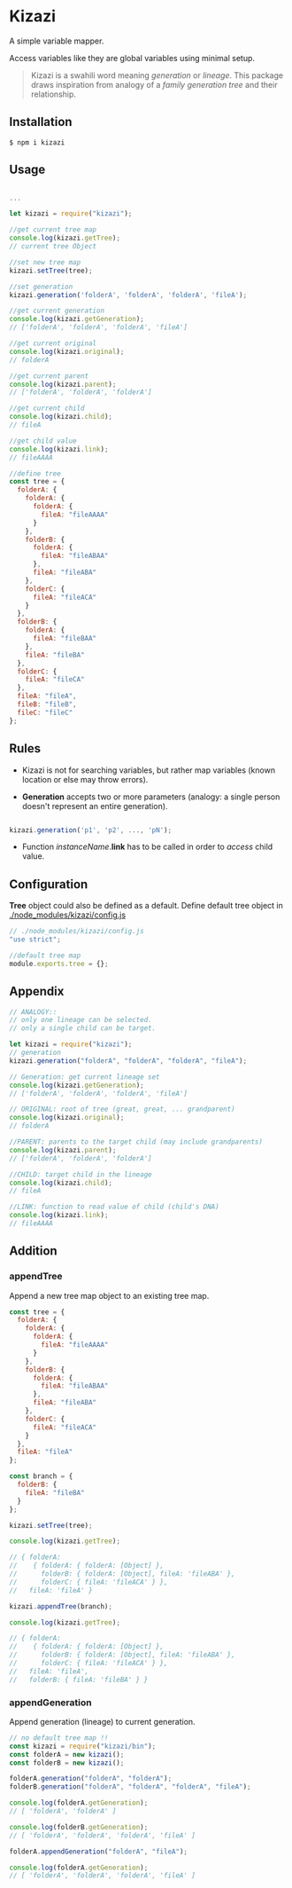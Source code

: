 # Kizazi

A simple variable mapper.

Access variables like they are global variables using minimal setup.

> Kizazi is a swahili word meaning _generation_ or _lineage_.
> This package draws inspiration from analogy of a _family generation tree_ and their relationship.

## Installation

```shell
$ npm i kizazi
```

## Usage

```js

...

let kizazi = require("kizazi");

//get current tree map
console.log(kizazi.getTree);
// current tree Object

//set new tree map
kizazi.setTree(tree);

//set generation
kizazi.generation('folderA', 'folderA', 'folderA', 'fileA');

//get current generation
console.log(kizazi.getGeneration);
// ['folderA', 'folderA', 'folderA', 'fileA']

//get current original
console.log(kizazi.original);
// folderA

//get current parent
console.log(kizazi.parent);
// ['folderA', 'folderA', 'folderA']

//get current child
console.log(kizazi.child);
// fileA

//get child value
console.log(kizazi.link);
// fileAAAA

```

```js
//define tree
const tree = {
  folderA: {
    folderA: {
      folderA: {
        fileA: "fileAAAA"
      }
    },
    folderB: {
      folderA: {
        fileA: "fileABAA"
      },
      fileA: "fileABA"
    },
    folderC: {
      fileA: "fileACA"
    }
  },
  folderB: {
    folderA: {
      fileA: "fileBAA"
    },
    fileA: "fileBA"
  },
  folderC: {
    fileA: "fileCA"
  },
  fileA: "fileA",
  fileB: "fileB",
  fileC: "fileC"
};
```

## Rules

- Kizazi is not for searching variables, but rather map variables (known location or else may throw errors).

- **Generation** accepts two or more parameters (analogy: a single person doesn't represent an entire generation).

```js

kizazi.generation('p1', 'p2', ..., 'pN');

```

- Function _instanceName_.**link** has to be called in order to _access_ child value.

## Configuration

**Tree** object could also be defined as a default.
Define default tree object in [./node_modules/kizazi/config.js](config.js "Default tree map object.")

```js
// ./node_modules/kizazi/config.js
"use strict";

//default tree map
module.exports.tree = {};
```

## Appendix

```js
// ANALOGY::
// only one lineage can be selected.
// only a single child can be target.

let kizazi = require("kizazi");
// generation
kizazi.generation("folderA", "folderA", "folderA", "fileA");

// Generation: get current lineage set
console.log(kizazi.getGeneration);
// ['folderA', 'folderA', 'folderA', 'fileA']

// ORIGINAL: root of tree (great, great, ... grandparent)
console.log(kizazi.original);
// folderA

//PARENT: parents to the target child (may include grandparents)
console.log(kizazi.parent);
// ['folderA', 'folderA', 'folderA']

//CHILD: target child in the lineage
console.log(kizazi.child);
// fileA

//LINK: function to read value of child (child's DNA)
console.log(kizazi.link);
// fileAAAA
```

## Addition

### appendTree

Append a new tree map object to an existing tree map.

```js
const tree = {
  folderA: {
    folderA: {
      folderA: {
        fileA: "fileAAAA"
      }
    },
    folderB: {
      folderA: {
        fileA: "fileABAA"
      },
      fileA: "fileABA"
    },
    folderC: {
      fileA: "fileACA"
    }
  },
  fileA: "fileA"
};

const branch = {
  folderB: {
    fileA: "fileBA"
  }
};

kizazi.setTree(tree);

console.log(kizazi.getTree);

// { folderA:
//    { folderA: { folderA: [Object] },
//      folderB: { folderA: [Object], fileA: 'fileABA' },
//      folderC: { fileA: 'fileACA' } },
//   fileA: 'fileA' }

kizazi.appendTree(branch);

console.log(kizazi.getTree);

// { folderA:
//    { folderA: { folderA: [Object] },
//      folderB: { folderA: [Object], fileA: 'fileABA' },
//      folderC: { fileA: 'fileACA' } },
//   fileA: 'fileA',
//   folderB: { fileA: 'fileBA' } }
```

### appendGeneration

Append generation (lineage) to current generation.

```js
// no default tree map !!
const kizazi = require("kizazi/bin");
const folderA = new kizazi();
const folderB = new kizazi();

folderA.generation("folderA", "folderA");
folderB.generation("folderA", "folderA", "folderA", "fileA");

console.log(folderA.getGeneration);
// [ 'folderA', 'folderA' ]

console.log(folderB.getGeneration);
// [ 'folderA', 'folderA', 'folderA', 'fileA' ]

folderA.appendGeneration("folderA", "fileA");

console.log(folderA.getGeneration);
// [ 'folderA', 'folderA', 'folderA', 'fileA' ]
```
